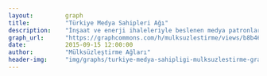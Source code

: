 ```yaml
---
layout:         graph
title:          "Türkiye Medya Sahipleri Ağı"
description:    "İnşaat ve enerji ihaleleriyle beslenen medya patronları"
graph_url:      "https://graphcommons.com/h/mulksuzlestirme/views/b8b46ef3-a76f-41a5-924a-c0baedb9c037"
date:           2015-09-15 12:00:00
author:         "Mülksüzleştirme Ağları"
header-img:     "img/graphs/turkiye-medya-sahipligi-mulksuzlestirme-graphcommons.png"
---
```

